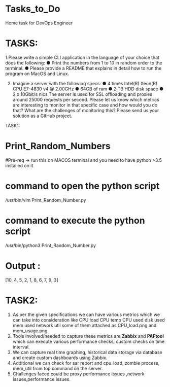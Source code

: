 # Tasks_to_Do
Home task for DevOps Engineer

# TASKS:

1.Please write a simple CLI application in the language of your choice that does the following: 
● Print the numbers from 1 to 10 in random order to the terminal. ● Please provide a README that explains in detail how to run the program on MacOS and Linux. 


2. Imagine a server with the following specs: 
● 4 times Intel(R) Xeon(R) CPU E7-4830 v4 @ 2.00GHz 
● 64GB of ram 
● 2 TB HDD disk space 
● 2 x 10Gbit/s nics 
The server is used for SSL offloading and proxies around 25000 requests per second. Please let us know which metrics are interesting to monitor in that specific case and how would you do that? What are the challenges of monitoring this? 
Please send us your solution as a GitHub project.


TASK1: 

# Print_Random_Numbers #
#Pre-req -> run this on MACOS terminal and you need to have python >3.5 installed on it 

# command to open the python script #

/usr/bin/vim Print_Random_Number.py

# command to execute the python script #

/usr/bin/python3 Print_Random_Number.py

# Output :
[10, 4, 5, 2, 1, 8, 6, 7, 9, 3]

# TASK2:

1. As per the given specifications we can have various metrics which we can take into consideration like 
CPU load
CPU temp
CPU used
disk used
mem used
network util
some of them attached as CPU_load.png and mem_usage.png 
2. Tools involved/needed to capture these metrics are **Zabbix** and **PAFtool** which can execute various performance checks, custom checks on time interval.
3. We can capture real time graphing, historical data storage via database and create custom dashboards using Zabbix. 
4. Additional we can check for sar report and cpu_load, zombie process, mem_util from top command on the server.
5. Challenges faced could be proxy performance issues ,network issues,performance issues.
